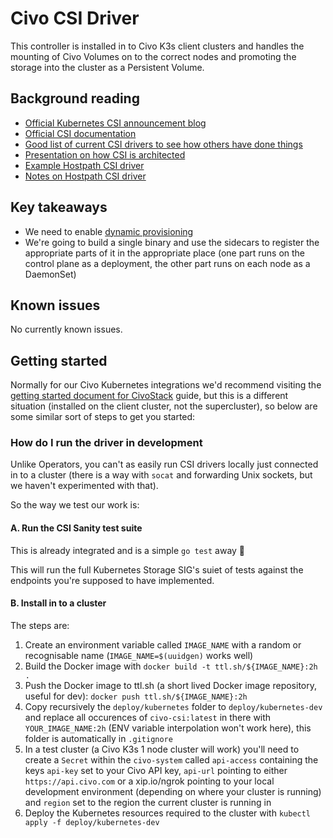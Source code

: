 # Civo CSI Driver

This controller is installed in to Civo K3s client clusters and handles the mounting of Civo Volumes on to the
correct nodes and promoting the storage into the cluster as a Persistent Volume.

## Background reading

* [Official Kubernetes CSI announcement blog](https://kubernetes.io/blog/2019/01/15/container-storage-interface-ga/)
* [Official CSI documentation](https://kubernetes-csi.github.io/docs/)
* [Good list of current CSI drivers to see how others have done things](https://kubernetes-csi.github.io/docs/drivers.html)
* [Presentation on how CSI is architected](https://www.usenix.org/sites/default/files/conference/protected-files/vault20_slides_seidman.pdf)
* [Example Hostpath CSI driver](https://github.com/kubernetes-csi/csi-driver-host-path/)
* [Notes on Hostpath CSI driver](https://www.velotio.com/engineering-blog/kubernetes-csi-in-action-explained-with-features-and-use-cases)

## Key takeaways

* We need to enable [dynamic provisioning](https://kubernetes.io/blog/2019/01/15/container-storage-interface-ga/#dynamic-provisioning)
* We're going to build a single binary and use the sidecars to register the appropriate parts of it in the appropriate place (one part runs on the control plane as a deployment, the other part runs on each node as a DaemonSet)

## Known issues

No currently known issues.

## Getting started

Normally for our Civo Kubernetes integrations we'd recommend visiting the [getting started document for CivoStack](https://github.com/civo/civo-stack/blob/master/GETTING_STARTED.md) guide, but this is a different situation (installed on the client cluster, not the supercluster), so below are some similar sort of steps to get you started:

### How do I run the driver in development

Unlike Operators, you can't as easily run CSI drivers locally just connected in to a cluster (there is a way with `socat` and forwarding Unix sockets, but we haven't experimented with that).

So the way we test our work is:

#### A. Run the CSI Sanity test suite

This is already integrated and is a simple `go test` away 🥳

This will run the full Kubernetes Storage SIG's suiet of tests against the endpoints you're supposed to have implemented.

#### B. Install in to a cluster

The steps are:

1. Create an environment variable called `IMAGE_NAME` with a random or recognisable name (`IMAGE_NAME=$(uuidgen)` works well)
2. Build the Docker image with `docker build -t ttl.sh/${IMAGE_NAME}:2h .`
3. Push the Docker image to ttl.sh (a short lived Docker image repository, useful for dev): `docker push ttl.sh/${IMAGE_NAME}:2h`
4. Copy recursively the `deploy/kubernetes` folder to `deploy/kubernetes-dev` and replace all occurences of `civo-csi:latest` in there with `YOUR_IMAGE_NAME:2h` (ENV variable interpolation won't work here), this folder is automatically in `.gitignore`
5. In a test cluster (a Civo K3s 1 node cluster will work) you'll need to create a `Secret` within the `civo-system` called `api-access` containing the keys `api-key` set to your Civo API key, `api-url` pointing to either `https://api.civo.com` or a xip.io/ngrok pointing to your local development environment (depending on where your cluster is running) and `region` set to the region the current cluster is running in
6. Deploy the Kubernetes resources required to the cluster with `kubectl apply -f deploy/kubernetes-dev`
